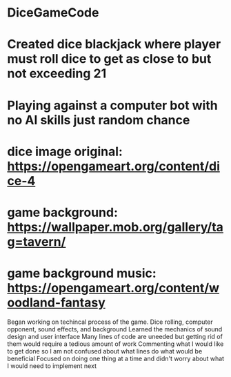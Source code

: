 # DiceGameCode
# Created dice blackjack where player must roll dice to get as close to but not exceeding 21
# Playing against a computer bot with no AI skills just random chance
# dice image original: https://opengameart.org/content/dice-4
# game background: https://wallpaper.mob.org/gallery/tag=tavern/
# game background music: https://opengameart.org/content/woodland-fantasy

Began working on techincal process of the game. Dice rolling, computer opponent, sound effects, and background
Learned the mechanics of sound design and user interface
Many lines of code are uneeded but getting rid of them would require a tedious amount of work
Commenting what I would like to get done so I am not confused about what lines do what would be beneficial
Focused on doing one thing at a time and didn't worry about what I would need to implement next
